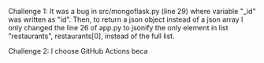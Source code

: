 Challenge 1:
It was a bug in src/mongoflask.py (line 29) where variable "_id" was written as "id". Then, to return a json object instead of a json array I only changed the line 26 of app.py to jsonify the only element in list "restaurants", restaurants[0], instead of the full list.

Challenge 2: 
I choose GitHub Actions beca

